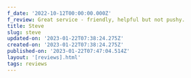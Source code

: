 ```yaml
---
f_date: '2022-10-12T00:00:00.000Z'
f_review: Great service - friendly, helpful but not pushy.
title: Steve
slug: steve
updated-on: '2023-01-22T07:38:24.275Z'
created-on: '2023-01-22T07:38:24.275Z'
published-on: '2023-01-22T07:47:04.514Z'
layout: '[reviews].html'
tags: reviews
---
```



